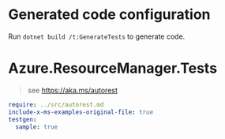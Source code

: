 # Generated code configuration

Run `dotnet build /t:GenerateTests` to generate code.

# Azure.ResourceManager.Tests

> see https://aka.ms/autorest
``` yaml
require: ../src/autorest.md
include-x-ms-examples-original-file: true
testgen:
  sample: true
```
